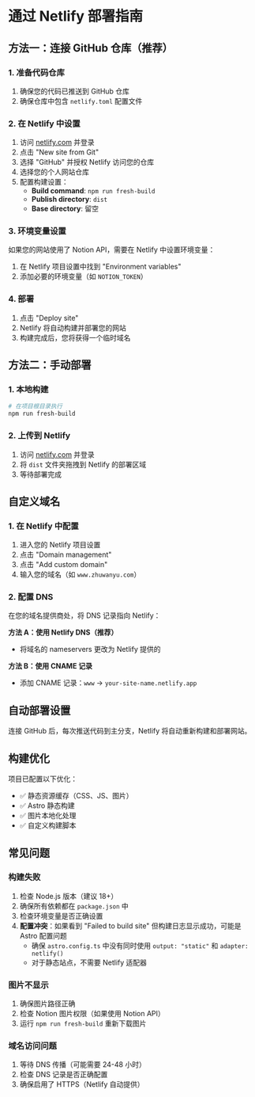 # 通过 Netlify 部署指南

## 方法一：连接 GitHub 仓库（推荐）

### 1. 准备代码仓库
1. 确保您的代码已推送到 GitHub 仓库
2. 确保仓库中包含 `netlify.toml` 配置文件

### 2. 在 Netlify 中设置
1. 访问 [netlify.com](https://netlify.com) 并登录
2. 点击 "New site from Git"
3. 选择 "GitHub" 并授权 Netlify 访问您的仓库
4. 选择您的个人网站仓库
5. 配置构建设置：
   - **Build command**: `npm run fresh-build`
   - **Publish directory**: `dist`
   - **Base directory**: 留空

### 3. 环境变量设置
如果您的网站使用了 Notion API，需要在 Netlify 中设置环境变量：
1. 在 Netlify 项目设置中找到 "Environment variables"
2. 添加必要的环境变量（如 `NOTION_TOKEN`）

### 4. 部署
1. 点击 "Deploy site"
2. Netlify 将自动构建并部署您的网站
3. 构建完成后，您将获得一个临时域名

## 方法二：手动部署

### 1. 本地构建
```bash
# 在项目根目录执行
npm run fresh-build
```

### 2. 上传到 Netlify
1. 访问 [netlify.com](https://netlify.com) 并登录
2. 将 `dist` 文件夹拖拽到 Netlify 的部署区域
3. 等待部署完成

## 自定义域名

### 1. 在 Netlify 中配置
1. 进入您的 Netlify 项目设置
2. 点击 "Domain management"
3. 点击 "Add custom domain"
4. 输入您的域名（如 `www.zhuwanyu.com`）

### 2. 配置 DNS
在您的域名提供商处，将 DNS 记录指向 Netlify：

**方法 A：使用 Netlify DNS（推荐）**
- 将域名的 nameservers 更改为 Netlify 提供的

**方法 B：使用 CNAME 记录**
- 添加 CNAME 记录：`www` -> `your-site-name.netlify.app`

## 自动部署设置

连接 GitHub 后，每次推送代码到主分支，Netlify 将自动重新构建和部署网站。

## 构建优化

项目已配置以下优化：
- ✅ 静态资源缓存（CSS、JS、图片）
- ✅ Astro 静态构建
- ✅ 图片本地化处理
- ✅ 自定义构建脚本

## 常见问题

### 构建失败
1. 检查 Node.js 版本（建议 18+）
2. 确保所有依赖都在 `package.json` 中
3. 检查环境变量是否正确设置
4. **配置冲突**：如果看到 "Failed to build site" 但构建日志显示成功，可能是 Astro 配置问题
   - 确保 `astro.config.ts` 中没有同时使用 `output: "static"` 和 `adapter: netlify()`
   - 对于静态站点，不需要 Netlify 适配器

### 图片不显示
1. 确保图片路径正确
2. 检查 Notion 图片权限（如果使用 Notion API）
3. 运行 `npm run fresh-build` 重新下载图片

### 域名访问问题
1. 等待 DNS 传播（可能需要 24-48 小时）
2. 检查 DNS 记录是否正确配置
3. 确保启用了 HTTPS（Netlify 自动提供） 